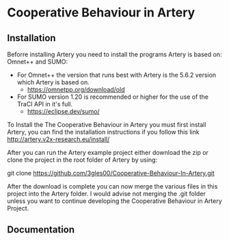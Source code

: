 # Cooperative Behaviour in Artery

## Installation
Beforre installing Artery you need to install the programs Artery is based on: Omnet++ and SUMO:
- For Omnet++ the version that runs best with Artery is the 5.6.2 version which Artery is based on. 
    * https://omnetpp.org/download/old
- For SUMO version 1.20 is recommended or higher for the use of the TraCI API in it's full.
    * https://eclipse.dev/sumo/

To Install the The Cooperative Behaviour in Artery you must first install Artery, you can find the installation instructions
if you follow this link http://artery.v2x-research.eu/install/

After you can run the Artery example project either download the zip or clone the project in the root folder of Artery by using: 

git clone https://github.com/3gles00/Cooperative-Behaviour-In-Artery.git

After the download is complete you can now merge the various files in this project into the Artery folder.
I would advise not merging the .git folder unless you want to continue developing the Cooperative Behaviour in Artery Project.

## Documentation
